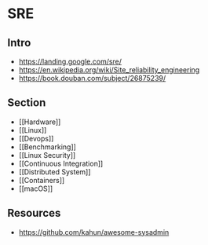 # SRE


## Intro

- https://landing.google.com/sre/
- https://en.wikipedia.org/wiki/Site_reliability_engineering
- https://book.douban.com/subject/26875239/


## Section

- [[Hardware]]
- [[Linux]]
- [[Devops]]
- [[Benchmarking]]
- [[Linux Security]]
- [[Continuous Integration]]
- [[Distributed System]]
- [[Containers]]
- [[macOS]]


## Resources

- https://github.com/kahun/awesome-sysadmin
